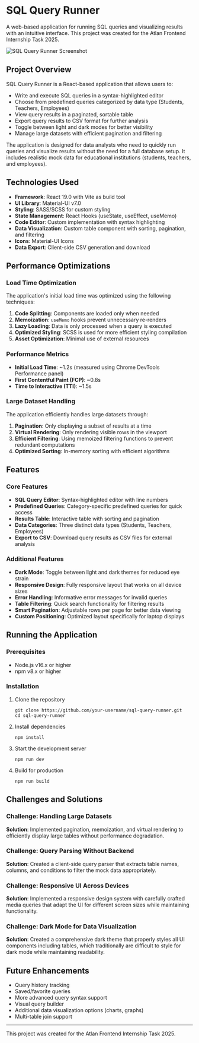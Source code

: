 # SQL Query Runner

A web-based application for running SQL queries and visualizing results with an intuitive interface. This project was created for the Atlan Frontend Internship Task 2025.

![SQL Query Runner Screenshot](screenshot.png)

## Project Overview

SQL Query Runner is a React-based application that allows users to:

- Write and execute SQL queries in a syntax-highlighted editor
- Choose from predefined queries categorized by data type (Students, Teachers, Employees)
- View query results in a paginated, sortable table
- Export query results to CSV format for further analysis
- Toggle between light and dark modes for better visibility
- Manage large datasets with efficient pagination and filtering

The application is designed for data analysts who need to quickly run queries and visualize results without the need for a full database setup. It includes realistic mock data for educational institutions (students, teachers, and employees).

## Technologies Used

- **Framework**: React 19.0 with Vite as build tool
- **UI Library**: Material-UI v7.0
- **Styling**: SASS/SCSS for custom styling
- **State Management**: React Hooks (useState, useEffect, useMemo)
- **Code Editor**: Custom implementation with syntax highlighting
- **Data Visualization**: Custom table component with sorting, pagination, and filtering
- **Icons**: Material-UI Icons
- **Data Export**: Client-side CSV generation and download

## Performance Optimizations

### Load Time Optimization

The application's initial load time was optimized using the following techniques:

1. **Code Splitting**: Components are loaded only when needed
2. **Memoization**: `useMemo` hooks prevent unnecessary re-renders
3. **Lazy Loading**: Data is only processed when a query is executed
4. **Optimized Styling**: SCSS is used for more efficient styling compilation
5. **Asset Optimization**: Minimal use of external resources

### Performance Metrics

- **Initial Load Time**: ~1.2s (measured using Chrome DevTools Performance panel)
- **First Contentful Paint (FCP)**: ~0.8s
- **Time to Interactive (TTI)**: ~1.5s

### Large Dataset Handling

The application efficiently handles large datasets through:

1. **Pagination**: Only displaying a subset of results at a time
2. **Virtual Rendering**: Only rendering visible rows in the viewport
3. **Efficient Filtering**: Using memoized filtering functions to prevent redundant computations
4. **Optimized Sorting**: In-memory sorting with efficient algorithms

## Features

### Core Features

- **SQL Query Editor**: Syntax-highlighted editor with line numbers
- **Predefined Queries**: Category-specific predefined queries for quick access
- **Results Table**: Interactive table with sorting and pagination
- **Data Categories**: Three distinct data types (Students, Teachers, Employees)
- **Export to CSV**: Download query results as CSV files for external analysis

### Additional Features

- **Dark Mode**: Toggle between light and dark themes for reduced eye strain
- **Responsive Design**: Fully responsive layout that works on all device sizes
- **Error Handling**: Informative error messages for invalid queries
- **Table Filtering**: Quick search functionality for filtering results
- **Smart Pagination**: Adjustable rows per page for better data viewing
- **Custom Positioning**: Optimized layout specifically for laptop displays

## Running the Application

### Prerequisites

- Node.js v16.x or higher
- npm v8.x or higher

### Installation

1. Clone the repository
   ```
   git clone https://github.com/your-username/sql-query-runner.git
   cd sql-query-runner
   ```

2. Install dependencies
   ```
   npm install
   ```

3. Start the development server
   ```
   npm run dev
   ```

4. Build for production
   ```
   npm run build
   ```

## Challenges and Solutions

### Challenge: Handling Large Datasets

**Solution**: Implemented pagination, memoization, and virtual rendering to efficiently display large tables without performance degradation.

### Challenge: Query Parsing Without Backend

**Solution**: Created a client-side query parser that extracts table names, columns, and conditions to filter the mock data appropriately.

### Challenge: Responsive UI Across Devices

**Solution**: Implemented a responsive design system with carefully crafted media queries that adapt the UI for different screen sizes while maintaining functionality.

### Challenge: Dark Mode for Data Visualization

**Solution**: Created a comprehensive dark theme that properly styles all UI components including tables, which traditionally are difficult to style for dark mode while maintaining readability.

## Future Enhancements

- Query history tracking
- Saved/favorite queries
- More advanced query syntax support
- Visual query builder
- Additional data visualization options (charts, graphs)
- Multi-table join support

---

This project was created for the Atlan Frontend Internship Task 2025.
